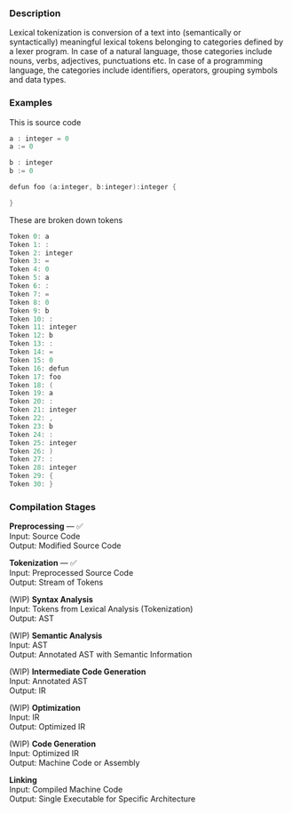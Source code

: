 ### Description

Lexical tokenization is conversion of a text into (semantically or syntactically) meaningful lexical tokens belonging to categories defined by a lexer program. In case of a natural language, those categories include nouns, verbs, adjectives, punctuations etc. In case of a programming language, the categories include identifiers, operators, grouping symbols and data types.

### Examples

This is source code
```c
a : integer = 0
a := 0

b : integer
b := 0

defun foo (a:integer, b:integer):integer {

}
```

These are broken down tokens
```c
Token 0: a
Token 1: :
Token 2: integer
Token 3: =
Token 4: 0
Token 5: a
Token 6: :
Token 7: =
Token 8: 0
Token 9: b
Token 10: :
Token 11: integer
Token 12: b
Token 13: :
Token 14: =
Token 15: 0
Token 16: defun
Token 17: foo
Token 18: (
Token 19: a
Token 20: :
Token 21: integer
Token 22: ,
Token 23: b
Token 24: :
Token 25: integer
Token 26: )
Token 27: :
Token 28: integer
Token 29: {
Token 30: }
```


### Compilation Stages

**Preprocessing** — ✅ <br>
Input: Source Code <br>
Output: Modified Source Code

**Tokenization** — ✅ <br>
Input: Preprocessed Source Code <br>
Output: Stream of Tokens

(WIP)
**Syntax Analysis** <br>
Input: Tokens from Lexical Analysis (Tokenization) <br>
Output: AST 

(WIP)
**Semantic Analysis** <br>
Input: AST <br>
Output: Annotated AST with Semantic Information

(WIP)
**Intermediate Code Generation** <br>
Input: Annotated AST <br>
Output: IR

(WIP)
**Optimization** <br>
Input: IR <br>
Output: Optimized IR

(WIP)
**Code Generation** <br>
Input: Optimized IR <br>
Output: Machine Code or Assembly

**Linking** <br>
Input: Compiled Machine Code <br>
Output: Single Executable for Specific Architecture
